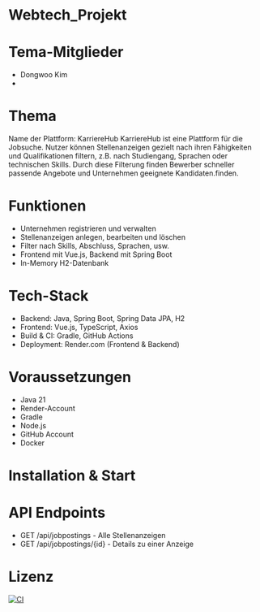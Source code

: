 # Webtech_Projekt

# Tema-Mitglieder 
- Dongwoo Kim
- 

# Thema 
Name der Plattform: KarriereHub
KarriereHub ist eine Plattform für die Jobsuche.
Nutzer können Stellenanzeigen gezielt nach ihren Fähigkeiten und 
Qualifikationen filtern, z.B. nach Studiengang, Sprachen oder technischen Skills.
Durch diese Filterung finden Bewerber schneller passende Angebote und 
Unternehmen geeignete Kandidaten.finden.  

# Funktionen
- Unternehmen registrieren und verwalten
- Stellenanzeigen anlegen, bearbeiten und löschen
- Filter nach Skills, Abschluss, Sprachen, usw. 
- Frontend mit Vue.js, Backend mit Spring Boot
- In-Memory H2-Datenbank 

# Tech-Stack 
- Backend: Java, Spring Boot, Spring Data JPA, H2
- Frontend: Vue.js, TypeScript, Axios
- Build & CI: Gradle, GitHub Actions
- Deployment: Render.com (Frontend & Backend)

# Voraussetzungen
- Java 21
- Render-Account 
- Gradle 
- Node.js 
- GitHub Account 
- Docker 

# Installation & Start

# API Endpoints 
- GET /api/jobpostings - Alle Stellenanzeigen 
- GET /api/jobpostings/{id} - Details zu einer Anzeige 

# Lizenz



[![CI](https://github.com/Kimsschrift/Webtech_Projekt/actions/workflows/tests.yml/badge.svg)](https://github.com/Kimsschrift/Webtech_Projekt/actions/workflows/tests.yml)

